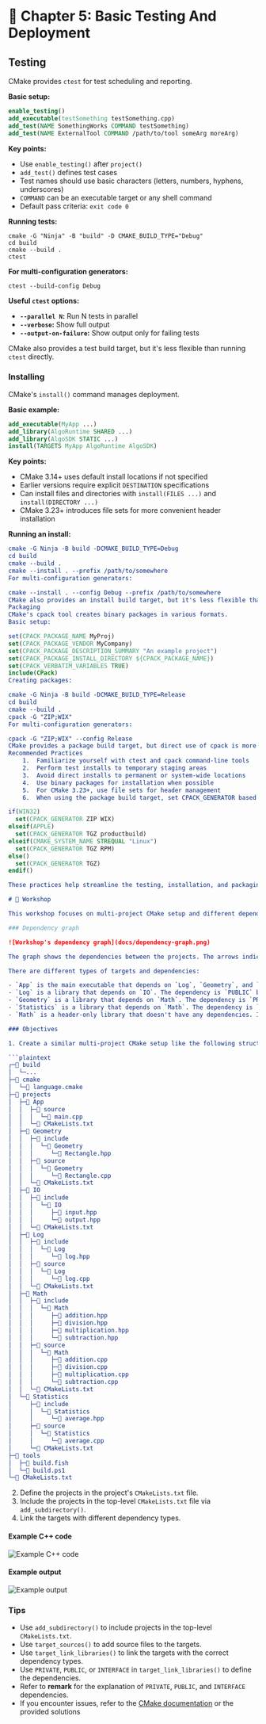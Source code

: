 # 📖 Chapter 5: Basic Testing And Deployment

## Testing

CMake provides `ctest` for test scheduling and reporting.

**Basic setup:**

```cmake
enable_testing()
add_executable(testSomething testSomething.cpp)
add_test(NAME SomethingWorks COMMAND testSomething)
add_test(NAME ExternalTool COMMAND /path/to/tool someArg moreArg)
```

**Key points:**

- Use `enable_testing()` after `project()`
- `add_test()` defines test cases
- Test names should use basic characters (letters, numbers, hyphens, underscores)
- `COMMAND` can be an executable target or any shell command
- Default pass criteria: `exit code 0`

**Running tests:**

```shell
cmake -G "Ninja" -B "build" -D CMAKE_BUILD_TYPE="Debug"
cd build
cmake --build .
ctest
```

**For multi-configuration generators:**

```shell
ctest --build-config Debug
```
**Useful `ctest` options:**

- **`--parallel N`:** Run N tests in parallel
- **`--verbose`:** Show full output
- **`--output-on-failure`:** Show output only for failing tests

CMake also provides a test build target, but it's less flexible than running `ctest` directly.

### Installing

CMake's `install()` command manages deployment.

**Basic example:**

```cmake
add_executable(MyApp ...)
add_library(AlgoRuntime SHARED ...)
add_library(AlgoSDK STATIC ...)
install(TARGETS MyApp AlgoRuntime AlgoSDK)
```

**Key points:**

- CMake 3.14+ uses default install locations if not specified
- Earlier versions require explicit `DESTINATION` specifications
- Can install files and directories with `install(FILES ...)` and `install(DIRECTORY ...)`
- CMake 3.23+ introduces file sets for more convenient header installation

**Running an install:**

```cmake
cmake -G Ninja -B build -DCMAKE_BUILD_TYPE=Debug
cd build
cmake --build .
cmake --install . --prefix /path/to/somewhere
For multi-configuration generators:

cmake --install . --config Debug --prefix /path/to/somewhere
CMake also provides an install build target, but it's less flexible than cmake --install.
Packaging
CMake's cpack tool creates binary packages in various formats.
Basic setup:

set(CPACK_PACKAGE_NAME MyProj)
set(CPACK_PACKAGE_VENDOR MyCompany)
set(CPACK_PACKAGE_DESCRIPTION_SUMMARY "An example project")
set(CPACK_PACKAGE_INSTALL_DIRECTORY ${CPACK_PACKAGE_NAME})
set(CPACK_VERBATIM_VARIABLES TRUE)
include(CPack)
Creating packages:

cmake -G Ninja -B build -DCMAKE_BUILD_TYPE=Release
cd build
cmake --build .
cpack -G "ZIP;WIX"
For multi-configuration generators:

cpack -G "ZIP;WIX" --config Release
CMake provides a package build target, but direct use of cpack is more flexible.
Recommended Practices
	1.	Familiarize yourself with ctest and cpack command-line tools
	2.	Perform test installs to temporary staging areas
	3.	Avoid direct installs to permanent or system-wide locations
	4.	Use binary packages for installation when possible
	5.	For CMake 3.23+, use file sets for header management
	6.	When using the package build target, set CPACK_GENERATOR based on the platform:

if(WIN32)
  set(CPACK_GENERATOR ZIP WIX)
elseif(APPLE)
  set(CPACK_GENERATOR TGZ productbuild)
elseif(CMAKE_SYSTEM_NAME STREQUAL "Linux")
  set(CPACK_GENERATOR TGZ RPM)
else()
  set(CPACK_GENERATOR TGZ)
endif()

These practices help streamline the testing, installation, and packaging processes, making project deployment more robust and flexible across different platforms and configurations.

# 🎯 Workshop

This workshop focuses on multi-project CMake setup and different dependency types. It is best to create single executable and many libraries. We will use `add_subdirectory()` to include the projects to solution.

### Dependency graph

![Workshop's dependency graph](docs/dependency-graph.png)

The graph shows the dependencies between the projects. The arrows indicate the direction of the dependencies.

There are different types of targets and dependencies:

- `App` is the main executable that depends on `Log`, `Geometry`, and `Statistics`. The dependencies are `PRIVATE` because they are internal to the `App`.
- `Log` is a library that depends on `IO`. The dependency is `PUBLIC` because `App` also needs `IO`.
- `Geometry` is a library that depends on `Math`. The dependency is `PRIVATE` because we need to demonstrate the `PRIVATE` dependency.
- `Statistics` is a library that depends on `Math`. The dependency is `PUBLIC` because we need to demonstrate the `PUBLIC` dependency.
- `Math` is a header-only library that doesn't have any dependencies. It is an `INTERFACE` library.

### Objectives

1. Create a similar multi-project CMake setup like the following structure:

```plaintext
┌─📂 build
│  └─...
├─📂 cmake
│  └─📄 language.cmake
├─📂 projects
│  ├─📂 App
│  │  ├─📂 source
│  │  │  └─📄 main.cpp
│  │  └─📄 CMakeLists.txt
│  ├─📂 Geometry
│  │  ├─📂 include
│  │  │  └─📂 Geometry
│  │  │     └─📄 Rectangle.hpp
│  │  ├─📂 source
│  │  │  └─📂 Geometry
│  │  │     └─📄 Rectangle.cpp
│  │  └─📄 CMakeLists.txt
│  ├─📂 IO
│  │  ├─📂 include
│  │  │  └─📂 IO
│  │  │     ├─📄 input.hpp
│  │  │     └─📄 output.hpp
│  │  └─📄 CMakeLists.txt
│  ├─📂 Log
│  │  ├─📂 include
│  │  │  └─📂 Log
│  │  │     └─📄 log.hpp
│  │  ├─📂 source
│  │  │  └─📂 Log
│  │  │     └─📄 log.cpp
│  │  └─📄 CMakeLists.txt
│  ├─📂 Math
│  │  ├─📂 include
│  │  │  └─📂 Math
│  │  │     ├─📄 addition.hpp
│  │  │     ├─📄 division.hpp
│  │  │     ├─📄 multiplication.hpp
│  │  │     └─📄 subtraction.hpp
│  │  ├─📂 source
│  │  │  └─📂 Math
│  │  │     ├─📄 addition.cpp
│  │  │     ├─📄 division.cpp
│  │  │     ├─📄 multiplication.cpp
│  │  │     └─📄 subtraction.cpp
│  │  └─📄 CMakeLists.txt
│  └─📂 Statistics
│     ├─📂 include
│     │  └─📂 Statistics
│     │     └─📄 average.hpp
│     ├─📂 source
│     │  └─📂 Statistics
│     │     └─📄 average.cpp
│     └─📄 CMakeLists.txt
├─📂 tools
│  ├─📄 build.fish
│  └─📄 build.ps1
└─📄 CMakeLists.txt
```

2. Define the projects in the project's `CMakeLists.txt` file.
3. Include the projects in the top-level `CMakeLists.txt` file via `add_subdirectory()`.
4. Link the targets with different dependency types.

#### Example C++ code

![Example C++ code](docs/example-code.png)

#### Example output

![Example output](docs/example-output.png)

### Tips

- Use `add_subdirectory()` to include projects in the top-level `CMakeLists.txt`.
- Use `target_sources()` to add source files to the targets.
- Use `target_link_libraries()` to link the targets with the correct dependency types.
- Use `PRIVATE`, `PUBLIC`, or `INTERFACE` in `target_link_libraries()` to define the dependencies.
- Refer to **remark** for the explanation of `PRIVATE`, `PUBLIC`, and `INTERFACE` dependencies.
- If you encounter issues, refer to the [CMake documentation](https://cmake.org/documentation/) or the provided solutions
